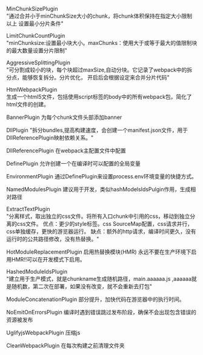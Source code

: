 MinChunkSizePlugin	
"通过合并小于minChunkSize大小的chunk，将chunk体积保持在指定大小限制以上 设置最小分片条件"

LimitChunkCountPlugin	
"minChunksize:设置最小块大小。maxChunks：使用大于或等于最大的值限制块的最大数量设置分片限制"

AggressiveSplittingPlugin	
"可分割成较小的块，每个块超过maxSize,自动分块。它记录了webpack中的拆分点，能够恢复拆分。分片优化，
开启后会根据设定来合并分片代码"

HtmlWebpackPlugin	
生成一个html5文件，包括使用script标签的body中的所有webpack包，简化了html文件的创建。

BannerPlugin	为每个chunk文件头部添加banner

DllPlugin	"拆分bundles,提高构建速度，会创建一个manifest.json文件，用于DllReferencePlugin映射依赖关系。"

DllReferencePlugin	在webpack主配置文件中配置

DefinePlugin	允许创建一个在编译时可以配置的全局变量

EnvironmentPlugin 	通过DefinePlugin来设置process.env环境变量的快捷方式。

NamedModulesPlugin	建议用于开发，类似hashModelsIdsPulgin作用，生成相对路径

ExtractTextPlugin	
"分离样式，取出独立的css文件。将所有入口chunk中引用的css，移动到独立分离的css文件。
优点：更少的style标签。css SourceMap配置，css请求并行，css单独缓存，更快的游览器运行。
缺点：额外的http请求，编译时间更久，没有运行时的公共路径修改，没有热替换。"

HotModuleReplacementPlugin	启用热替换模块(HMR) 永远不要在生产环境下启用HMR!!可以在开发模式下启用。

HashedModuleIdsPlugin	
"建立用于生产模式，就是chunkname生成随机路径，main.aaaaaa.js
,aaaaaa就是随机数，第二次在部署，如果没有改变，就不会重新去打包"

ModuleConcatenationPlugin	部分提升，加快代码在游览器中的执行时间。

NoEmitOnErrorsPlugin	编译时遇到错误跳过发布阶段，确保不会出现包含错误的资源被发布

UglifyjsWebpackPlugin	压缩js

CleanWebpackPlugin 在每次构建之前清理文件夹
